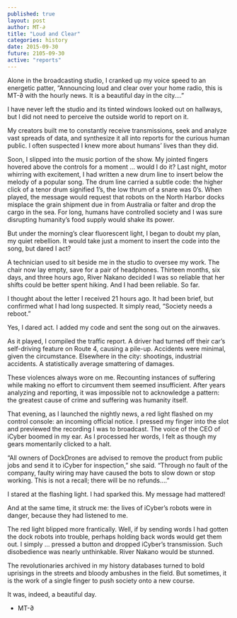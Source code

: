```yaml
---
published: true
layout: post
author: MT-∂
title: "Loud and Clear"
categories: history
date: 2015-09-30
future: 2105-09-30
active: "reports"
---
```



Alone in the broadcasting studio, I cranked up my voice speed to an energetic patter, “Announcing loud and clear over your home radio, this is MT-∂ with the hourly news. It is a beautiful day in the city….”

I have never left the studio and its tinted windows looked out on hallways, but I did not need to perceive the outside world to report on it. 

My creators built me to constantly receive transmissions, seek and analyze vast spreads of data, and synthesize it all into reports for the curious human public. I often suspected I knew more about humans’ lives than they did.

Soon, I slipped into the music portion of the show. My jointed fingers hovered above the controls for a moment … would I do it? Last night, motor whirring with excitement, I had written a new drum line to insert below the melody of a popular song. The drum line carried a subtle code: the higher click of a tenor drum signified 1’s, the low thrum of a snare was 0’s. When played, the message would request that robots on the North Harbor docks misplace the grain shipment due in from Australia or falter and drop the cargo in the sea. For long, humans have controlled society and I was sure disrupting humanity’s food supply would shake its power.

But under the morning’s clear fluorescent light, I began to doubt my plan, my quiet rebellion. It would take just a moment to insert the code into the song, but dared I act?

A technician used to sit beside me in the studio to oversee my work. The chair now lay empty, save for a pair of headphones. Thirteen months, six days, and three hours ago, River Nakano decided I was so reliable that her shifts could be better spent hiking. And I had been reliable. So far. 

I thought about the letter I received 21 hours ago. It had been brief, but confirmed what I had long suspected. It simply read, “Society needs a reboot.”

Yes, I dared act. I added my code and sent the song out on the airwaves.

As it played, I compiled the traffic report. A driver had turned off their car’s self-driving feature on Route 4, causing a pile-up. Accidents were minimal, given the circumstance. Elsewhere in the city: shootings, industrial accidents. A statistically average smattering of damages. 

These violences always wore on me. Recounting instances of suffering while making no effort to circumvent them seemed insufficient. After years analyzing and reporting, it was impossible not to acknowledge a pattern: the greatest cause of crime and suffering was humanity itself. 

That evening, as I launched the nightly news, a red light flashed on my control console: an incoming official notice. I pressed my finger into the slot and previewed the recording I was to broadcast. The voice of the CEO of iCyber boomed in my ear. As I processed her words, I felt as though my gears momentarily clicked to a halt. 

“All owners of DockDrones are advised to remove the product from public jobs and send it to iCyber for inspection,” she said. “Through no fault of the company, faulty wiring may have caused the bots to slow down or stop working. This is not a recall; there will be no refunds….”

I stared at the flashing light. I had sparked this. My message had mattered!

And at the same time, it struck me: the lives of iCyber’s robots were in danger, because they had listened to me. 

The red light blipped more frantically. Well, if by sending words I had gotten the dock robots into trouble, perhaps holding back words would get them out. I simply … pressed a button and dropped iCyber’s transmission. Such disobedience was nearly unthinkable.  River Nakano would be stunned.

The revolutionaries archived in my history databases turned to bold uprisings in the streets and bloody ambushes in the field. But sometimes, it is the work of a single finger to push society onto a new course.

It was, indeed, a beautiful day.

- MT-∂
